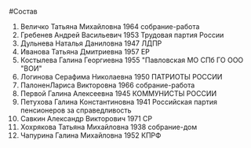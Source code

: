 #Состав
1. Величко Татьяна Михайловна 1964 собрание-работа
2. Гребенев Андрей Васильевич 1953 Трудовая партия России
3. Дульнева Наталья Даниловна 1947 ЛДПР
4. Иванова Татьяна Дмитриевна 1957 ЕР
5. Костылева Галина Георгиевна 1955 \"Павловская МО СПб ГО ООО \"ВОИ\"
6. Логинова Серафима Николаевна 1950 ПАТРИОТЫ РОССИИ
7. ПалоненЛариса Викторовна 1966 собрание-работа
8. Первой Галина Алексеевна 1945 КОММУНИСТЫ РОССИИ
9. Петухова Галина Константиновна 1941 Российская партия пенсионеров за справедливость
10. Савкин Александр Викторович 1971 СР
11. Хохрякова Татьяна Михайловна 1938 собрание-дом
12. Чапурина Галина Михайловна 1952 КПРФ
